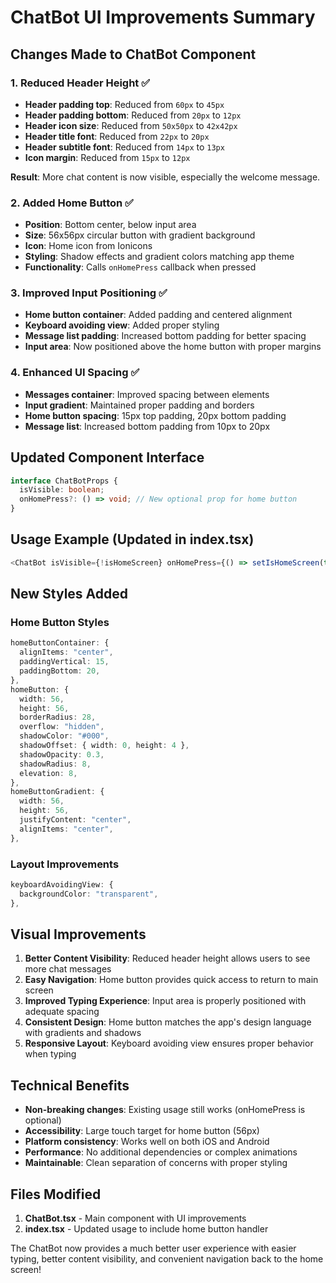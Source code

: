 # ChatBot UI Improvements Summary

## Changes Made to ChatBot Component

### 1. **Reduced Header Height** ✅

- **Header padding top**: Reduced from `60px` to `45px`
- **Header padding bottom**: Reduced from `20px` to `12px`
- **Header icon size**: Reduced from `50x50px` to `42x42px`
- **Header title font**: Reduced from `22px` to `20px`
- **Header subtitle font**: Reduced from `14px` to `13px`
- **Icon margin**: Reduced from `15px` to `12px`

**Result**: More chat content is now visible, especially the welcome message.

### 2. **Added Home Button** ✅

- **Position**: Bottom center, below input area
- **Size**: 56x56px circular button with gradient background
- **Icon**: Home icon from Ionicons
- **Styling**: Shadow effects and gradient colors matching app theme
- **Functionality**: Calls `onHomePress` callback when pressed

### 3. **Improved Input Positioning** ✅

- **Home button container**: Added padding and centered alignment
- **Keyboard avoiding view**: Added proper styling
- **Message list padding**: Increased bottom padding for better spacing
- **Input area**: Now positioned above the home button with proper margins

### 4. **Enhanced UI Spacing** ✅

- **Messages container**: Improved spacing between elements
- **Input gradient**: Maintained proper padding and borders
- **Home button spacing**: 15px top padding, 20px bottom padding
- **Message list**: Increased bottom padding from 10px to 20px

## Updated Component Interface

```typescript
interface ChatBotProps {
  isVisible: boolean;
  onHomePress?: () => void; // New optional prop for home button
}
```

## Usage Example (Updated in index.tsx)

```typescript
<ChatBot isVisible={!isHomeScreen} onHomePress={() => setIsHomeScreen(true)} />
```

## New Styles Added

### Home Button Styles

```typescript
homeButtonContainer: {
  alignItems: "center",
  paddingVertical: 15,
  paddingBottom: 20,
},
homeButton: {
  width: 56,
  height: 56,
  borderRadius: 28,
  overflow: "hidden",
  shadowColor: "#000",
  shadowOffset: { width: 0, height: 4 },
  shadowOpacity: 0.3,
  shadowRadius: 8,
  elevation: 8,
},
homeButtonGradient: {
  width: 56,
  height: 56,
  justifyContent: "center",
  alignItems: "center",
},
```

### Layout Improvements

```typescript
keyboardAvoidingView: {
  backgroundColor: "transparent",
},
```

## Visual Improvements

1. **Better Content Visibility**: Reduced header height allows users to see more chat messages
2. **Easy Navigation**: Home button provides quick access to return to main screen
3. **Improved Typing Experience**: Input area is properly positioned with adequate spacing
4. **Consistent Design**: Home button matches the app's design language with gradients and shadows
5. **Responsive Layout**: Keyboard avoiding view ensures proper behavior when typing

## Technical Benefits

- **Non-breaking changes**: Existing usage still works (onHomePress is optional)
- **Accessibility**: Large touch target for home button (56px)
- **Platform consistency**: Works well on both iOS and Android
- **Performance**: No additional dependencies or complex animations
- **Maintainable**: Clean separation of concerns with proper styling

## Files Modified

1. **ChatBot.tsx** - Main component with UI improvements
2. **index.tsx** - Updated usage to include home button handler

The ChatBot now provides a much better user experience with easier typing, better content visibility, and convenient navigation back to the home screen!
